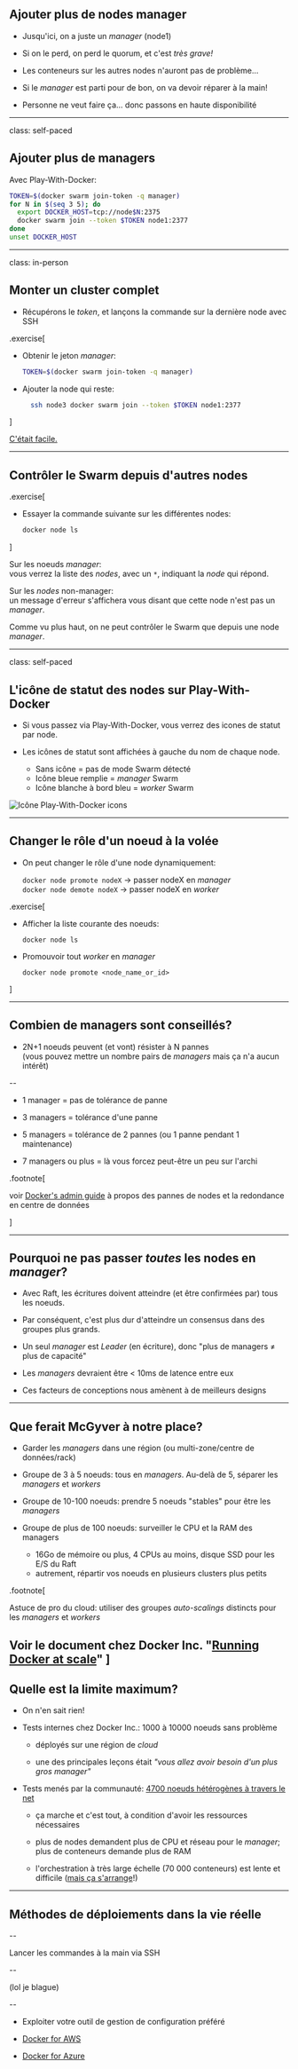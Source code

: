 ## Ajouter plus de nodes manager

- Jusqu'ici, on a juste un *manager* (node1)

- Si on le perd, on perd le quorum, et c'est *très grave!*

- Les conteneurs sur les autres nodes n'auront pas de problème...

- Si le *manager* est parti pour de bon, on va devoir réparer à la main!

- Personne ne veut faire ça... donc passons en haute disponibilité

---

class: self-paced

## Ajouter plus de managers

Avec Play-With-Docker:

```bash
TOKEN=$(docker swarm join-token -q manager)
for N in $(seq 3 5); do
  export DOCKER_HOST=tcp://node$N:2375
  docker swarm join --token $TOKEN node1:2377
done
unset DOCKER_HOST
```

---

class: in-person

## Monter un cluster complet

- Récupérons le *token*, et lançons la commande sur la dernière node avec SSH

.exercise[

- Obtenir le jeton *manager*:
  ```bash
  TOKEN=$(docker swarm join-token -q manager)
  ```

- Ajouter la node qui reste:
  ```bash
    ssh node3 docker swarm join --token $TOKEN node1:2377
  ```

]

[C'était facile.](https://www.youtube.com/watch?v=3YmMNpbFjp0)

---

## Contrôler le Swarm depuis d'autres nodes

.exercise[

- Essayer la commande suivante sur les différentes nodes:
  ```bash
  docker node ls
  ```

]

Sur les noeuds *manager*:
<br/>vous verrez la liste des _nodes_, avec un `*`,
indiquant la _node_ qui répond.

Sur les _nodes_ non-manager:
<br/>un message d'erreur s'affichera vous disant que
cette node n'est pas un *manager*.

Comme vu plus haut, on ne peut contrôler le Swarm que depuis une node *manager*.

---

class: self-paced

## L'icône de statut des nodes sur Play-With-Docker

- Si vous passez via Play-With-Docker, vous verrez des icones de statut par node.

- Les icônes de statut sont affichées à gauche du nom de chaque node.

  - Sans icône = pas de mode Swarm détecté
  - Icône bleue remplie = *manager* Swarm
  - Icône blanche à bord bleu = *worker* Swarm

![Icône Play-With-Docker icons](images/pwd-icons.png)

---

## Changer le rôle d'un noeud à la volée

- On peut changer le rôle d'une node dynamiquement:

  `docker node promote nodeX` → passer nodeX en *manager*
  <br/>
  `docker node demote nodeX` → passer nodeX en *worker*

.exercise[

- Afficher la liste courante des noeuds:
  ```
  docker node ls
  ```

- Promouvoir tout *worker* en *manager*
  ```
  docker node promote <node_name_or_id>
  ```

]

---

## Combien de managers sont conseillés?

- 2N+1 noeuds peuvent (et vont) résister à N pannes
  <br/>(vous pouvez mettre un nombre pairs de *managers* mais ça n'a aucun intérêt)

--

- 1 manager = pas de tolérance de panne

- 3 managers = tolérance d'une panne

- 5 managers = tolérance de 2 pannes (ou 1 panne pendant 1 maintenance)

- 7 managers ou plus = là vous forcez peut-être un peu sur l'archi

.footnote[

 voir [Docker's admin guide](https://docs.docker.com/engine/swarm/admin_guide/#add-manager-nodes-for-fault-tolerance)
 à propos des pannes de nodes et la redondance en centre de données

]

---

## Pourquoi ne pas passer *toutes* les nodes en *manager*?

- Avec Raft, les écritures doivent atteindre (et être confirmées par) tous les noeuds.

- Par conséquent, c'est plus dur d'atteindre un consensus dans des groupes plus grands.

- Un seul *manager* est *Leader* (en écriture), donc "plus de managers ≠ plus de capacité"

- Les *managers* devraient être &#60; 10ms  de latence entre eux

- Ces facteurs de conceptions nous amènent à de meilleurs designs

---

## Que ferait McGyver à notre place?

- Garder les *managers* dans une région (ou multi-zone/centre de données/rack)

- Groupe de 3 à 5 noeuds: tous en *managers*. Au-delà de 5, séparer les *managers* et *workers*

- Groupe de 10-100 noeuds: prendre 5 noeuds "stables" pour être les *managers*

- Groupe de plus de 100 noeuds: surveiller le CPU et la RAM des managers

  - 16Go de mémoire ou plus, 4 CPUs au moins, disque SSD pour les E/S du Raft
  - autrement, répartir vos noeuds en plusieurs clusters plus petits

.footnote[

  Astuce de pro du cloud: utiliser des groupes *auto-scalings* distincts pour les *managers* et *workers*

  Voir le document chez Docker Inc. "[Running Docker at scale](http://success.docker.com/article/running-docker-ee-at-scale)"
]
---

## Quelle est la limite maximum?

- On n'en sait rien!

- Tests internes chez Docker Inc.: 1000 à 10000 noeuds sans problème

  - déployés sur une région de _cloud_

  - une des principales leçons était *"vous allez avoir besoin d'un plus gros manager"*

- Tests menés par la communauté: [4700 noeuds hétérogènes à travers le net](https://sematext.com/blog/2016/11/14/docker-swarm-lessons-from-swarm3k/)

  - ça marche et c'est tout, à condition d'avoir les ressources nécessaires

  - plus de nodes demandent plus de CPU et réseau pour le *manager*; plus de conteneurs demande plus de RAM

  - l'orchestration à très large échelle (70 000 conteneurs) est lente et difficile ([mais ça s'arrange](https://github.com/moby/moby/pull/37372)!)

---

## Méthodes de déploiements dans la vie réelle

--

Lancer les commandes à la main via SSH

--

  (lol je blague)

--

- Exploiter votre outil de gestion de configuration préféré

- [Docker for AWS](https://docs.docker.com/docker-for-aws/#quickstart)

- [Docker for Azure](https://docs.docker.com/docker-for-azure/)
